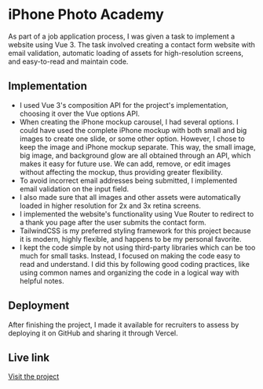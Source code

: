 
# iPhone Photo Academy

As part of a job application process, I was given a task to implement a website using Vue 3. The task involved creating a contact form website with email validation, automatic loading of assets for high-resolution screens, and easy-to-read and maintain code.

## Implementation

* I used Vue 3's composition API for the project's implementation, choosing it over the Vue options API.
* When creating the iPhone mockup carousel, I had several options. I could have used the complete iPhone mockup with both small and big images to create one slide, or some other option. However, I chose to keep the image and iPhone mockup separate. This way, the small image, big image, and background glow are all obtained through an API, which makes it easy for future use. We can add, remove, or edit images without affecting the mockup, thus providing greater flexibility.
* To avoid incorrect email addresses being submitted, I implemented email validation on the input field.
* I also made sure that all images and other assets were automatically loaded in higher resolution for 2x and 3x retina screens.
* I implemented the website's functionality using Vue Router to redirect to a thank you page after the user submits the contact form.
* TailwindCSS is my preferred styling framework for this project because it is modern, highly flexible, and happens to be my personal favorite.
* I kept the code simple by not using third-party libraries which can be too much for small tasks. Instead, I focused on making the code easy to read and understand. I did this by following good coding practices, like using common names and organizing the code in a logical way with helpful notes.

## Deployment

After finishing the project, I made it available for recruiters to assess by deploying it on GitHub and sharing it through Vercel.

## Live link
[Visit the project](https://www.google.com)